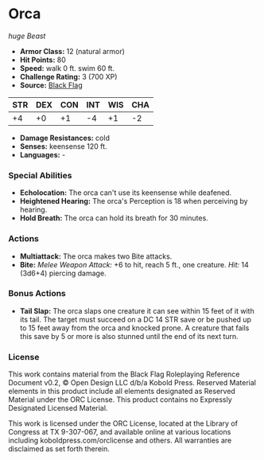 # Orca

*huge* *Beast*

- **Armor Class:** 12 (natural armor)
- **Hit Points:** 80 
- **Speed:** walk 0 ft. swim 60 ft.
- **Challenge Rating:** 3 (700 XP)
- **Source:** [Black Flag](https://koboldpress.com/kpstore/product/tovrpg-pg-mv/)

| STR | DEX | CON | INT | WIS | CHA |
| --- | --- | --- | --- | --- | --- |
| +4 | +0 | +1 | -4 | +1 | -2 |

- **Damage Resistances:** cold
- **Senses:** keensense 120 ft.
- **Languages:** -

### Special Abilities

- **Echolocation:** The orca can't use its keensense while deafened.
- **Heightened Hearing:** The orca's Perception is 18 when perceiving by hearing.
- **Hold Breath:** The orca can hold its breath for 30 minutes.

### Actions

- **Multiattack:** The orca makes two Bite attacks.
- **Bite:** _Melee Weapon Attack:_ +6 to hit, reach 5 ft., one creature. _Hit:_ 14 (3d6+4) piercing damage.

### Bonus Actions

- **Tail Slap:** The orca slaps one creature it can see within 15 feet of it with its tail. The target must succeed on a DC 14 STR save or be pushed up to 15 feet away from the orca and knocked prone. A creature that fails this save by 5 or more is also stunned until the end of its next turn.


### License

This work contains material from the Black Flag Roleplaying Reference Document v0.2, © Open Design LLC d/b/a Kobold Press. Reserved Material elements in this product include all elements designated as Reserved Material under the ORC License. This product contains no Expressly Designated Licensed Material.

This work is licensed under the ORC License, located at the Library of Congress at TX 9-307-067, and available online at various locations including koboldpress.com/orclicense and others. All warranties are disclaimed as set forth therein.
